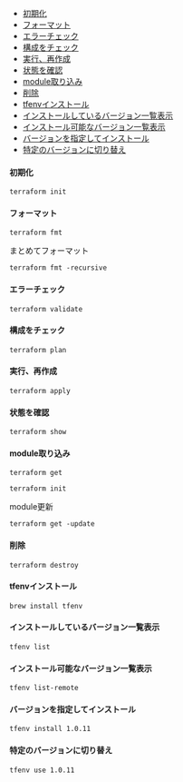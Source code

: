 - [初期化](#初期化)
- [フォーマット](#フォーマット)
- [エラーチェック](#エラーチェック)
- [構成をチェック](#構成をチェック)
- [実行、再作成](#実行再作成)
- [状態を確認](#状態を確認)
- [module取り込み](#module取り込み)
- [削除](#削除)
- [tfenvインストール](#tfenvインストール)
- [インストールしているバージョン一覧表示](#インストールしているバージョン一覧表示)
- [インストール可能なバージョン一覧表示](#インストール可能なバージョン一覧表示)
- [バージョンを指定してインストール](#バージョンを指定してインストール)
- [特定のバージョンに切り替え](#特定のバージョンに切り替え)

#### 初期化
```
terraform init
```

#### フォーマット
```
terraform fmt
```

まとめてフォーマット
```
terraform fmt -recursive
```

#### エラーチェック
```
terraform validate
```

#### 構成をチェック
```
terraform plan
```

#### 実行、再作成
```
terraform apply
```

#### 状態を確認
```
terraform show
```

#### module取り込み
```
terraform get
```

```
terraform init
```

module更新
```
terraform get -update
```

#### 削除
```
terraform destroy
```

#### tfenvインストール
```
brew install tfenv
```

#### インストールしているバージョン一覧表示
```
tfenv list
```

#### インストール可能なバージョン一覧表示
```
tfenv list-remote
```

#### バージョンを指定してインストール
```
tfenv install 1.0.11
```

#### 特定のバージョンに切り替え
```
tfenv use 1.0.11
```